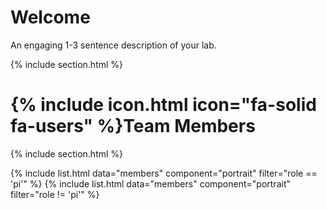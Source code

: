 ---
---

# Welcome

An engaging 1-3 sentence description of your lab.

{% include section.html %}

# {% include icon.html icon="fa-solid fa-users" %}Team Members

{% include section.html %}

{% include list.html data="members" component="portrait" filter="role == 'pi'" %}
{% include list.html data="members" component="portrait" filter="role != 'pi'" %}

